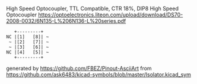 High Speed Optocoupler, TTL Compatible, CTR 18%, DIP8
High Speed Optocoupler
https://optoelectronics.liteon.com/upload/download/DS70-2008-0032/6N135-L%206N136-L%20series.pdf


	   +---------+
	NC |[1]   [8]| ~
	 ~ |[2]   [7]| ~
	 ~ |[3]   [6]| ~
	NC |[4]   [5]| ~
	   +---------+


generated by https://github.com/FBEZ/Pinout-AsciiArt from https://github.com/ask6483/kicad-symbols/blob/master/Isolator.kicad_sym